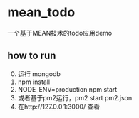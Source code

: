 # mean_todo

一个基于MEAN技术的todo应用demo

## how to run
 0. 运行 mongodb
 1. npm install
 2. NODE_ENV=production npm start
 3. 或者基于pm2运行，pm2 start pm2.json
 4. 在http://127.0.0.1:3000/ 查看
